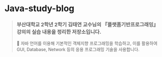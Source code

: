 # Java-study-blog
> ### 부산대학교 2학년 2학기 김태연 교수님의 『플랫폼기반프로그래밍』 강의의 실습 내용을 정리한 저장소입니다.
> 📌 자바 언어를 이용해 기본적인 객체지향 프로그래밍을 학습하고, 이를 활용하여 GUI, Database, Network 등의 응용 프로그래밍 기술을 사용합니다.
